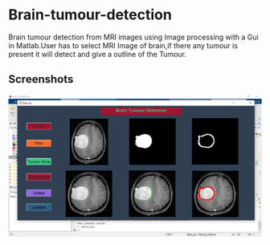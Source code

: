 
# Brain-tumour-detection

Brain tumour detection from MRI images using Image processing with a Gui in Matlab.User has to select MRI Image of brain,if there any tumour is present it will detect and give a outline of the Tumour.


## Screenshots

![App Screenshot](brain_tumour.png)

  
